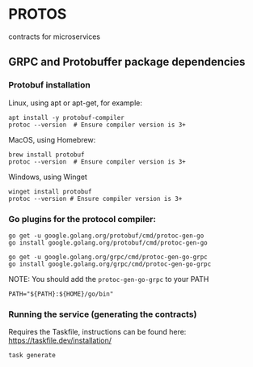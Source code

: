 # PROTOS
contracts for microservices
## GRPC and Protobuffer package dependencies
### Protobuf installation
Linux, using apt or apt-get, for example:
```
apt install -y protobuf-compiler
protoc --version  # Ensure compiler version is 3+
```
MacOS, using Homebrew:
``` 
brew install protobuf
protoc --version  # Ensure compiler version is 3+
```
Windows, using Winget
```
winget install protobuf
protoc --version # Ensure compiler version is 3+
```
### Go plugins for the protocol compiler:
```
go get -u google.golang.org/protobuf/cmd/protoc-gen-go
go install google.golang.org/protobuf/cmd/protoc-gen-go

go get -u google.golang.org/grpc/cmd/protoc-gen-go-grpc
go install google.golang.org/grpc/cmd/protoc-gen-go-grpc
```
NOTE: You should add the `protoc-gen-go-grpc` to your PATH
```
PATH="${PATH}:${HOME}/go/bin"
```
### Running the service (generating the contracts)
Requires the Taskfile, instructions can be found here: https://taskfile.dev/installation/
```
task generate
```